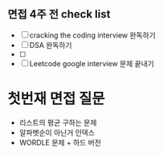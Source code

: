 
## 면접 4주 전 check list

- [ ] cracking the coding interview 완독하기
- [ ] DSA 완독하기
- [ ] 
- [ ] Leetcode google interview 문제 끝내기

# 첫번재 면접 질문
- 리스트의 평균 구하는 문제
- 알파벳순이 아닌거 인덱스 
- WORDLE 문제 + 하드 버전
